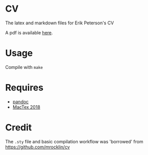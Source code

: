 # CV
The latex and markdown files for Erik Peterson's CV

A pdf is available [here](https://github.com/parenthetical-e/CV/blob/master/ep-cv.pdf).

# Usage
Compile with `make`

# Requires
- [pandoc](https://pandoc.org)
- [MacTex 2018](http://www.tug.org/mactex/)

# Credit
The `.sty` file and basic compilation workflow was 'borrowed' from https://github.com/mrocklin/cv
